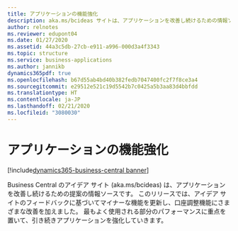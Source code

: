 ```yaml
---
title: アプリケーションの機能強化
description: aka.ms/bcideas サイトは、アプリケーションを改善し続けるための情報ソースです。 このリリースでは、アイデア サイトのフィードバックに基づいてマイナーな機能を更新し、口座調整機能にさまざまな改善を加えました。
author: relnotes
ms.reviewer: edupont04
ms.date: 01/27/2020
ms.assetid: 44a3c5db-27cb-e911-a996-000d3a4f3343
ms.topic: structure
ms.service: business-applications
ms.author: jannikb
dynamics365pdf: true
ms.openlocfilehash: b67d55ab4bd40b382fedb7047400fc2f7f8ce3a4
ms.sourcegitcommit: e29512e521c19d5542b7c0425a5b3aa83d4bbfdd
ms.translationtype: HT
ms.contentlocale: ja-JP
ms.lasthandoff: 02/21/2020
ms.locfileid: "3080030"
---
```

# <a name="application-enhancements"></a>アプリケーションの機能強化

[!include[dynamics365-business-central banner](../includes/dynamics365-business-central.md)]

<!--structure start-->
Business Central のアイデア サイト (aka.ms/bcideas) は、アプリケーションを改善し続けるための提案の情報ソースです。 このリリースでは、アイデア サイトのフィードバックに基づいてマイナーな機能を更新し、口座調整機能にさまざまな改善を加えました。 最もよく使用される部分のパフォーマンスに重点を置いて、引き続きアプリケーションを強化していきます。
<!--structure end-->



